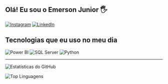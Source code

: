 ## Olá! Eu sou o Emerson Junior 🖐️

[![Instagram](https://img.shields.io/badge/Instagram-E4405F?style=for-the-badge&logo=instagram&logoColor=white)](https://www.instagram.com/emerson_math0/)
[![LinkedIn](https://img.shields.io/badge/LinkedIn-0A66C2?style=for-the-badge&logo=linkedin&logoColor=white)](https://www.linkedin.com/in/emerson-oliveira-5b3603214/)

## Tecnologias que eu uso no meu dia

![Power BI](https://img.shields.io/badge/PowerBI-F2C811?style=for-the-badge&logo=powerbi&logoColor=white)
![SQL Server](https://img.shields.io/badge/SQL%20Server-CC2927?style=for-the-badge&logo=microsoft-sql-server&logoColor=white)
![Python](https://img.shields.io/badge/Databook-00A1F1?style=for-the-badge&logoColor=white)

---

![Estatísticas do GitHub](https://github-readme-stats.vercel.app/api?username=Emerson0801&show_icons=true&theme=radical)

![Top Linguagens](https://github-readme-stats.vercel.app/api/top-langs/?username=Emerson0801&layout=compact&theme=radical)
